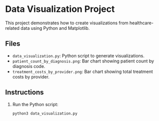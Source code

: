 # Data Visualization Project

This project demonstrates how to create visualizations from healthcare-related data using Python and Matplotlib.

## Files
- `data_visualization.py`: Python script to generate visualizations.
- `patient_count_by_diagnosis.png`: Bar chart showing patient count by diagnosis code.
- `treatment_costs_by_provider.png`: Bar chart showing total treatment costs by provider.

## Instructions
1. Run the Python script:
   ```bash
   python3 data_visualization.py

